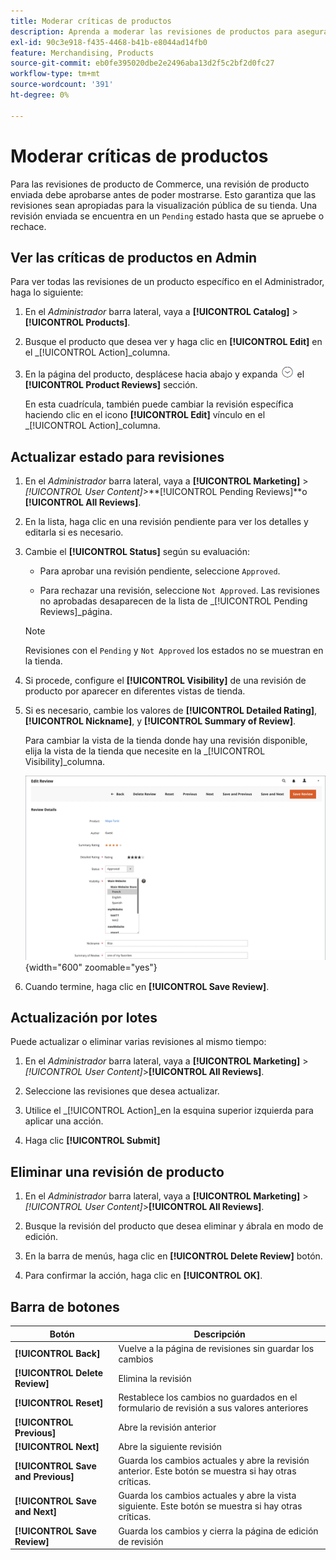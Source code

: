 ```yaml
---
title: Moderar críticas de productos
description: Aprenda a moderar las revisiones de productos para asegurarse de que las revisiones enviadas sean apropiadas para la visualización pública de su tienda.
exl-id: 90c3e918-f435-4468-b41b-e8044ad14fb0
feature: Merchandising, Products
source-git-commit: eb0fe395020dbe2e2496aba13d2f5c2bf2d0fc27
workflow-type: tm+mt
source-wordcount: '391'
ht-degree: 0%

---
```


# Moderar críticas de productos

Para las revisiones de producto de Commerce, una revisión de producto enviada debe aprobarse antes de poder mostrarse. Esto garantiza que las revisiones sean apropiadas para la visualización pública de su tienda. Una revisión enviada se encuentra en un `Pending` estado hasta que se apruebe o rechace.

## Ver las críticas de productos en Admin

Para ver todas las revisiones de un producto específico en el Administrador, haga lo siguiente:

1. En el _Administrador_ barra lateral, vaya a **[!UICONTROL Catalog]** > **[!UICONTROL Products]**.

1. Busque el producto que desea ver y haga clic en **[!UICONTROL Edit]** en el _[!UICONTROL Action]_columna.

1. En la página del producto, desplácese hacia abajo y expanda ![Selector de expansión](../assets/icon-display-expand.png) el **[!UICONTROL Product Reviews]** sección.

   En esta cuadrícula, también puede cambiar la revisión específica haciendo clic en el icono **[!UICONTROL Edit]** vínculo en el _[!UICONTROL Action]_columna.

## Actualizar estado para revisiones

1. En el _Administrador_ barra lateral, vaya a **[!UICONTROL Marketing]** > _[!UICONTROL User Content]_>**[!UICONTROL Pending Reviews]**o **[!UICONTROL All Reviews]**.

1. En la lista, haga clic en una revisión pendiente para ver los detalles y editarla si es necesario.

1. Cambie el **[!UICONTROL Status]** según su evaluación:

   - Para aprobar una revisión pendiente, seleccione `Approved`.

   - Para rechazar una revisión, seleccione `Not Approved`. Las revisiones no aprobadas desaparecen de la lista de _[!UICONTROL Pending Reviews]_página.

   >[!NOTE]
   >
   >Revisiones con el `Pending` y `Not Approved` los estados no se muestran en la tienda.

1. Si procede, configure el **[!UICONTROL Visibility]** de una revisión de producto por aparecer en diferentes vistas de tienda.

1. Si es necesario, cambie los valores de **[!UICONTROL Detailed Rating]**, **[!UICONTROL Nickname]**, y **[!UICONTROL Summary of Review]**.

   Para cambiar la vista de la tienda donde hay una revisión disponible, elija la vista de la tienda que necesite en la _[!UICONTROL Visibility]_columna.

   ![Editar página de revisión](./assets/edit-review-page.png){width="600" zoomable="yes"}

1. Cuando termine, haga clic en **[!UICONTROL Save Review]**.

## Actualización por lotes

Puede actualizar o eliminar varias revisiones al mismo tiempo:

1. En el _Administrador_ barra lateral, vaya a **[!UICONTROL Marketing]** > _[!UICONTROL User Content]_>**[!UICONTROL All Reviews]**.

1. Seleccione las revisiones que desea actualizar.

1. Utilice el _[!UICONTROL Action]_en la esquina superior izquierda para aplicar una acción.

1. Haga clic **[!UICONTROL Submit]**

## Eliminar una revisión de producto

1. En el _Administrador_ barra lateral, vaya a **[!UICONTROL Marketing]** > _[!UICONTROL User Content]_>**[!UICONTROL All Reviews]**.

1. Busque la revisión del producto que desea eliminar y ábrala en modo de edición.

1. En la barra de menús, haga clic en **[!UICONTROL Delete Review]** botón.

1. Para confirmar la acción, haga clic en **[!UICONTROL OK]**.

## Barra de botones

| Botón | Descripción |
|----------|--------------|
| **[!UICONTROL Back]** | Vuelve a la página de revisiones sin guardar los cambios |
| **[!UICONTROL Delete Review]** | Elimina la revisión |
| **[!UICONTROL Reset]** | Restablece los cambios no guardados en el formulario de revisión a sus valores anteriores |
| **[!UICONTROL Previous]** | Abre la revisión anterior |
| **[!UICONTROL Next]** | Abre la siguiente revisión |
| **[!UICONTROL Save and Previous]** | Guarda los cambios actuales y abre la revisión anterior. Este botón se muestra si hay otras críticas. |
| **[!UICONTROL Save and Next]** | Guarda los cambios actuales y abre la vista siguiente. Este botón se muestra si hay otras críticas. |
| **[!UICONTROL Save Review]** | Guarda los cambios y cierra la página de edición de revisión |
